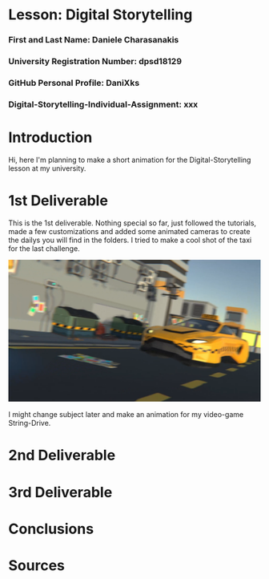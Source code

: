 # Lesson: Digital Storytelling

### First and Last Name: Daniele Charasanakis
### University Registration Number: dpsd18129
### GitHub Personal Profile: DaniXks
### Digital-Storytelling-Individual-Assignment: xxx

# Introduction
Hi, here I'm planning to make a short animation for the Digital-Storytelling lesson at my university.

# 1st Deliverable
This is the 1st deliverable. Nothing special so far, just followed the tutorials, made a few customizations and added some animated cameras to create the dailys you will find in the folders.
I tried to make a cool shot of the taxi for the last challenge.

![Screenshot](Capture_899.png)

I might change subject later and make an animation for my video-game String-Drive.

# 2nd Deliverable


# 3rd Deliverable 


# Conclusions


# Sources

